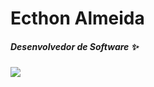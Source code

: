 # Ecthon Almeida
##### Desenvolvedor de Software ✨

<img src="https://github-readme-stats.vercel.app/api/top-langs/?username=ecthon&layout=compact&bg_color=00000000&border_color=00000000&hide_title=false&custom_title=Liguagens utilizadas">



